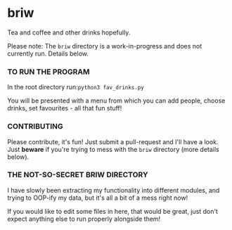 # briw
Tea and coffee and other drinks hopefully.

Please note: The `briw` directory is a work-in-progress and does not currently run. Details below. 

### TO RUN THE PROGRAM
In the root directory run:```python3 fav_drinks.py```

You will be presented with a menu from which you can add people, choose drinks, set favourites - all that fun stuff!

### CONTRIBUTING
Please contribute, it's fun! Just submit a pull-request and I'll have a look. Just __beware__ if you're trying to mess with the `briw` directory (more details below).

### THE NOT-SO-SECRET BRIW DIRECTORY
I have slowly been extracting my functionality into different modules, and trying to OOP-ify my data, but it's all a bit of a mess right now! 

If you would like to edit some files in here, that would be great, just don't expect anything else to run properly alongside them!
